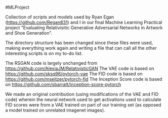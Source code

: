 #MLProject

Collection of scripts and models used by Ryan Egan (https://github.com/Regan831) and I in our final Machine Learning Practical project "Evaluating Relativisitic Generative Adversarial Networks in Artwork and Shoe Generation".

The directory structure has been changed since these files were used, making everything work again and writing a file that can call all the other interesting scripts is on my to-do list.

The RSGAN code is largely unchanged from https://github.com/AlexiaJM/RelativisticGAN
The VAE code is based on https://github.com/sksq96/pytorch-vae
The FID code is based on https://github.com/mseitzer/pytorch-fid
The Inception Score code is based on https://github.com/sbarratt/inception-score-pytorch

We made an original contribution (using modifications of the VAE and FID code) wherein the neural network used to get activations used to calculate FID scores were from a VAE trained on part of our training set (as opposed a model trained on unrelated imagenet images). 
